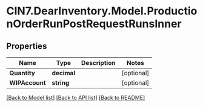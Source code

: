 # CIN7.DearInventory.Model.ProductionOrderRunPostRequestRunsInner

## Properties

| Name           | Type        | Description | Notes      |
| -------------- | ----------- | ----------- | ---------- |
| **Quantity**   | **decimal** |             | [optional] |
| **WIPAccount** | **string**  |             | [optional] |

[[Back to Model list]](../README.md#documentation-for-models) [[Back to API list]](../README.md#documentation-for-api-endpoints) [[Back to README]](../README.md)
